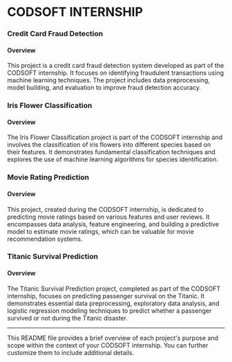 # CODSOFT INTERNSHIP

### Credit Card Fraud Detection

#### Overview
This project is a credit card fraud detection system developed as part of the CODSOFT internship. It focuses on identifying fraudulent transactions using machine learning techniques. The project includes data preprocessing, model building, and evaluation to improve fraud detection accuracy.

### Iris Flower Classification

#### Overview
The Iris Flower Classification project is part of the CODSOFT internship and involves the classification of iris flowers into different species based on their features. It demonstrates fundamental classification techniques and explores the use of machine learning algorithms for species identification.

### Movie Rating Prediction

#### Overview
This project, created during the CODSOFT internship, is dedicated to predicting movie ratings based on various features and user reviews. It encompasses data analysis, feature engineering, and building a predictive model to estimate movie ratings, which can be valuable for movie recommendation systems.

### Titanic Survival Prediction

#### Overview
The Titanic Survival Prediction project, completed as part of the CODSOFT internship, focuses on predicting passenger survival on the Titanic. It demonstrates essential data preprocessing, exploratory data analysis, and logistic regression modeling techniques to predict whether a passenger survived or not during the Titanic disaster.

---
This README file provides a brief overview of each project's purpose and scope within the context of your CODSOFT internship. You can further customize them to include additional details.
